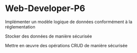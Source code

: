 # Web-Developer-P6

Implémenter un modèle logique de données conformément à la réglementation

Stocker des données de manière sécurisée

Mettre en œuvre des opérations CRUD de manière sécurisée

